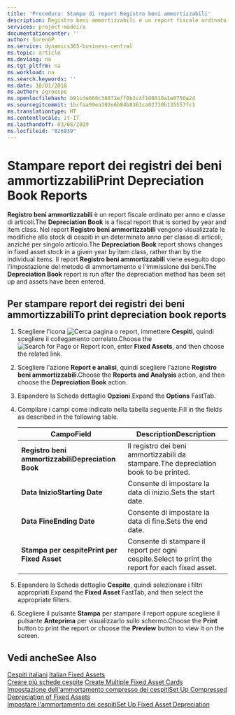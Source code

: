 ```yaml
---
title: 'Procedura: Stampa di report Registro beni ammortizzabili'
description: Registro beni ammortizzabili è un report fiscale ordinato per anno e classe di articoli. Nel report Registro beni ammortizzabili vengono visualizzate le modifiche allo stock di cespiti in un determinato anno per classe di articoli, anziché per singolo articolo. Il report Registro beni ammortizzabili viene eseguito dopo l'impostazione del metodo di ammortamento e l'immissione dei beni.
services: project-madeira
documentationcenter: ''
author: SorenGP
ms.service: dynamics365-business-central
ms.topic: article
ms.devlang: na
ms.tgt_pltfrm: na
ms.workload: na
ms.search.keywords: ''
ms.date: 10/01/2018
ms.author: sgroespe
ms.openlocfilehash: b91cde660c38072eff0b3c4f108010a1e0750a24
ms.sourcegitcommit: 1bcfaa99ea302e6b84b8361ca02730b135557fc1
ms.translationtype: HT
ms.contentlocale: it-IT
ms.lasthandoff: 03/08/2019
ms.locfileid: "826839"
---
```

# <a name="print-depreciation-book-reports"></a><span data-ttu-id="0f53e-105">Stampare report dei registri dei beni ammortizzabili</span><span class="sxs-lookup"><span data-stu-id="0f53e-105">Print Depreciation Book Reports</span></span>
<span data-ttu-id="0f53e-106">**Registro beni ammortizzabili** è un report fiscale ordinato per anno e classe di articoli.</span><span class="sxs-lookup"><span data-stu-id="0f53e-106">The **Depreciation Book** is a fiscal report that is sorted by year and item class.</span></span> <span data-ttu-id="0f53e-107">Nel report **Registro beni ammortizzabili** vengono visualizzate le modifiche allo stock di cespiti in un determinato anno per classe di articoli, anziché per singolo articolo.</span><span class="sxs-lookup"><span data-stu-id="0f53e-107">The **Depreciation Book** report shows changes in fixed asset stock in a given year by item class, rather than by the individual items.</span></span> <span data-ttu-id="0f53e-108">Il report **Registro beni ammortizzabili** viene eseguito dopo l'impostazione del metodo di ammortamento e l'immissione dei beni.</span><span class="sxs-lookup"><span data-stu-id="0f53e-108">The **Depreciation Book** report is run after the depreciation method has been set up and assets have been entered.</span></span>  

## <a name="to-print-depreciation-book-reports"></a><span data-ttu-id="0f53e-109">Per stampare report dei registri dei beni ammortizzabili</span><span class="sxs-lookup"><span data-stu-id="0f53e-109">To print depreciation book reports</span></span>  

1.  <span data-ttu-id="0f53e-110">Scegliere l'icona ![Cerca pagina o report](../../media/ui-search/search_small.png "icona Cerca pagina o report"), immettere **Cespiti**, quindi scegliere il collegamento correlato.</span><span class="sxs-lookup"><span data-stu-id="0f53e-110">Choose the ![Search for Page or Report](../../media/ui-search/search_small.png "Search for Page or Report icon") icon, enter **Fixed Assets**, and then choose the related link.</span></span>  
2.  <span data-ttu-id="0f53e-111">Scegliere l'azione **Report e analisi**, quindi scegliere l'azione **Registro beni ammortizzabili**.</span><span class="sxs-lookup"><span data-stu-id="0f53e-111">Choose the **Reports and Analysis** action, and then choose the **Depreciation Book** action.</span></span>  
3.  <span data-ttu-id="0f53e-112">Espandere la Scheda dettaglio **Opzioni**.</span><span class="sxs-lookup"><span data-stu-id="0f53e-112">Expand the **Options** FastTab.</span></span>  
4.  <span data-ttu-id="0f53e-113">Compilare i campi come indicato nella tabella seguente.</span><span class="sxs-lookup"><span data-stu-id="0f53e-113">Fill in the fields as described in the following table.</span></span>  

    |<span data-ttu-id="0f53e-114">Campo</span><span class="sxs-lookup"><span data-stu-id="0f53e-114">Field</span></span>|<span data-ttu-id="0f53e-115">Description</span><span class="sxs-lookup"><span data-stu-id="0f53e-115">Description</span></span>|  
    |---------------------------------|---------------------------------------|  
    |<span data-ttu-id="0f53e-116">**Registro beni ammortizzabili**</span><span class="sxs-lookup"><span data-stu-id="0f53e-116">**Depreciation Book**</span></span>|<span data-ttu-id="0f53e-117">Il registro dei beni ammortizzabili da stampare.</span><span class="sxs-lookup"><span data-stu-id="0f53e-117">The depreciation book to be printed.</span></span>|  
    |<span data-ttu-id="0f53e-118">**Data Inizio**</span><span class="sxs-lookup"><span data-stu-id="0f53e-118">**Starting Date**</span></span>|<span data-ttu-id="0f53e-119">Consente di impostare la data di inizio.</span><span class="sxs-lookup"><span data-stu-id="0f53e-119">Sets the start date.</span></span>|  
    |<span data-ttu-id="0f53e-120">**Data Fine**</span><span class="sxs-lookup"><span data-stu-id="0f53e-120">**Ending Date**</span></span>|<span data-ttu-id="0f53e-121">Consente di impostare la data di fine.</span><span class="sxs-lookup"><span data-stu-id="0f53e-121">Sets the end date.</span></span>|  
    |<span data-ttu-id="0f53e-122">**Stampa per cespite**</span><span class="sxs-lookup"><span data-stu-id="0f53e-122">**Print per Fixed Asset**</span></span>|<span data-ttu-id="0f53e-123">Consente di stampare il report per ogni cespite.</span><span class="sxs-lookup"><span data-stu-id="0f53e-123">Select to print the report for each fixed asset.</span></span>|  

5.  <span data-ttu-id="0f53e-124">Espandere la Scheda dettaglio **Cespite**, quindi selezionare i filtri appropriati.</span><span class="sxs-lookup"><span data-stu-id="0f53e-124">Expand the **Fixed Asset** FastTab, and then select the appropriate filters.</span></span>  
6.  <span data-ttu-id="0f53e-125">Scegliere il pulsante **Stampa** per stampare il report oppure scegliere il pulsante **Anteprima** per visualizzarlo sullo schermo.</span><span class="sxs-lookup"><span data-stu-id="0f53e-125">Choose the **Print** button to print the report or choose the **Preview** button to view it on the screen.</span></span>  

## <a name="see-also"></a><span data-ttu-id="0f53e-126">Vedi anche</span><span class="sxs-lookup"><span data-stu-id="0f53e-126">See Also</span></span>  
 <span data-ttu-id="0f53e-127">[Cespiti italiani](italian-fixed-assets.md) </span><span class="sxs-lookup"><span data-stu-id="0f53e-127">[Italian Fixed Assets](italian-fixed-assets.md) </span></span>  
 <span data-ttu-id="0f53e-128">[Creare più schede cespite](how-to-create-multiple-fixed-asset-cards.md) </span><span class="sxs-lookup"><span data-stu-id="0f53e-128">[Create Multiple Fixed Asset Cards](how-to-create-multiple-fixed-asset-cards.md) </span></span>  
 [<span data-ttu-id="0f53e-129">Impostazione dell'ammortamento compresso dei cespiti</span><span class="sxs-lookup"><span data-stu-id="0f53e-129">Set Up Compressed Depreciation of Fixed Assets</span></span>](how-to-set-up-compressed-depreciation-of-fixed-assets.md)  
 [<span data-ttu-id="0f53e-130">Impostare l'ammortamento dei cespiti</span><span class="sxs-lookup"><span data-stu-id="0f53e-130">Set Up Fixed Asset Depreciation</span></span>](../../fa-how-setup-depreciation.md)
